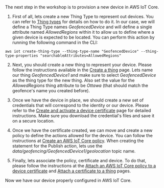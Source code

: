 The next step in the workshop is to provision a new device in AWS IoT Core.

1. First of all, lets create a new Thing Type to represent out devices. You can refer to [Thing types](https://docs.aws.amazon.com/iot/latest/developerguide/thing-types.html) for details on how to do it. In our case, we will define a Thing Type names *GeofencedDevice* and will define a single attribute named *AllowedRegions* within it to allow us to define where a given device is expected to be located. You can perform this action by running the following command in the CLI:

```
aws iot create-thing-type --thing-type-name "GeofencedDevice" --thing-type-properties "searchableAttributes=AllowedRegions"
```

2. Next, you should create a new thing to represent your device. Please follow the instructions available in the [Create a thing](https://docs.aws.amazon.com/iot/latest/developerguide/create-aws-thing.html) page. Lets name our thing *GeofencedDevice1* and make sure to select *GeofencedDevice* as the thing type for the new thing. Also set the value for the *AllowedRegions* thing attribute to be *Ottawa* (that should match the geofence's name you created before).

3. Once we have the device in place, we should create a new set of credentials that will correspond to the identity or our device. Please refer to the [Create and activate a device certificate](https://docs.aws.amazon.com/iot/latest/developerguide/create-device-certificate.html) page for detailed instructions. Make sure you download the credential's files and save it on a secure location.

4. Once we have the certificate created, we can move and create a new policy to define the actions allowed for the device. You can follow the instructions at [Create an AWS IoT Core policy](https://docs.aws.amazon.com/iot/latest/developerguide/create-iot-policy.html). When creating the statement for the Publish action, lets use the *data/geofencing/GeofencedDevice1/geolocation* topic name.

5. Finally, lets associate the policy, certificate and device. To do that, please follow the instructions at the [Attach an AWS IoT Core policy to a device certificate](https://docs.aws.amazon.com/iot/latest/developerguide/attach-policy-to-certificate.html) and [Attach a certificate to a thing](https://docs.aws.amazon.com/iot/latest/developerguide/attach-cert-thing.html) pages.

Now we have our device properly configured in AWS IoT Core.
